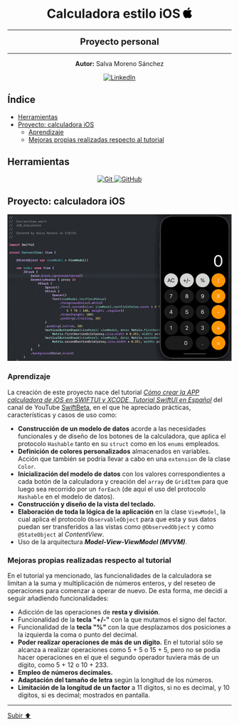<h1 align="center">
  <strong><span>Calculadora estilo iOS <img style="width:20px;" src="imagesReadme/appleLogo.png" alt="logoApple" /></span></strong>
</h1>

---

<p align="center">
  <strong><span style="font-size:20px;">Proyecto personal</span></strong>
</p>

---

<p align="center">
  <strong>Autor:</strong> Salva Moreno Sánchez
</p>

<p align="center">
  <a href="https://www.linkedin.com/in/salvador-moreno-sanchez/">
    <img src="https://img.shields.io/badge/LinkedIn-0077B5?style=for-the-badge&logo=linkedin&logoColor=white" alt="LinkedIn">
  </a>
</p>

## Índice

* [Herramientas](#herramientas)
* [Proyecto: calculadora iOS](#proyecto)
	* [Aprendizaje](#aprendizaje)
	* [Mejoras propias realizadas respecto al tutorial](#mejoras)

<a name="herramientas"></a>
## Herramientas

<p align="center">

<a href="https://www.swift.org/documentation/">
    <img src="https://img.shields.io/badge/Swift-FA7343?style=for-the-badge&logo=swift&logoColor=white" alt="Git">
  </a>
  
  <a href="https://developer.apple.com/documentation/xcode">
    <img src="https://img.shields.io/badge/Xcode-007ACC?style=for-the-badge&logo=Xcode&logoColor=white" alt="GitHub">
  </a>
  
</p>

<a name="proyecto"></a>
## Proyecto: calculadora iOS

![iOS calculator gif](imagesReadme/iOSCalculator.gif)

<a name="aprendizaje"></a>
### Aprendizaje

La creación de este proyecto nace del tutorial *[Cómo crear la APP calculadora de iOS en SWIFTUI y XCODE, Tutorial SwiftUI en Español](https://www.youtube.com/watch?v=oTyRk56WyAI)* del canal de YouTube [SwiftBeta](https://www.youtube.com/@SwiftBeta), en el que he apreciado prácticas, características y casos de uso como:

* **Construcción de un modelo de datos** acorde a las necesidades funcionales y de diseño de los botones de la calculadora, que aplica el protocolo `Hashable` tanto en su `struct` como en los `enums` empleados.
* **Definición de colores personalizados** almacenados en variables. Acción que también se podría llevar a cabo en una `extension` de la clase `Color`.
* **Inicialización del modelo de datos** con los valores correspondientes a cada botón de la calculadora y creación del `array` de `GridItem` para que luego sea recorrido por un `forEach` (de aquí el uso del protocolo `Hashable` en el modelo de datos).
* **Construcción y diseño de la vista del teclado.**
* **Elaboración de toda la lógica de la aplicación** en la clase `ViewModel`, la cual aplica el protocolo `ObservableObject` para que esta y sus datos puedan ser transferidos a las vistas como `@ObservedObject` y como `@StateObject` al *ContentView*.
* Uso de la arquitectura ***Model-View-ViewModel (MVVM)***.

<a name="mejoras"></a>
### Mejoras propias realizadas respecto al tutorial

En el tutorial ya mencionado, las funcionalidades de la calculadora se limitan a la suma y multiplicación de números enteros, y del reseteo de operaciones para comenzar a operar de nuevo. De esta forma, me decidí a seguir añadiendo funcionalidades:

* Adicción de las operaciones de **resta y división**.
* Funcionalidad de la **tecla "+/-"** con la que mutamos el signo del factor.
* Funcionalidad de la **tecla "%"** con la que desplazamos dos posiciones a la izquierda la coma o punto del decimal.
* **Poder realizar operaciones de más de un dígito.** En el tutorial sólo se alcanza a realizar operaciones como 5 + 5 o 15 + 5, pero no se podía hacer operaciones en el que el segundo operador tuviera más de un dígito, como 5 + 12 o 10 + 233.
* **Empleo de números decimales.**
* **Adaptación del tamaño de letra** según la longitud de los números.
* **Limitación de la longitud de un factor** a 11 dígitos, si no es decimal, y 10 dígitos, si es decimal; mostrados en pantalla.

---

[Subir ⬆️](#top)